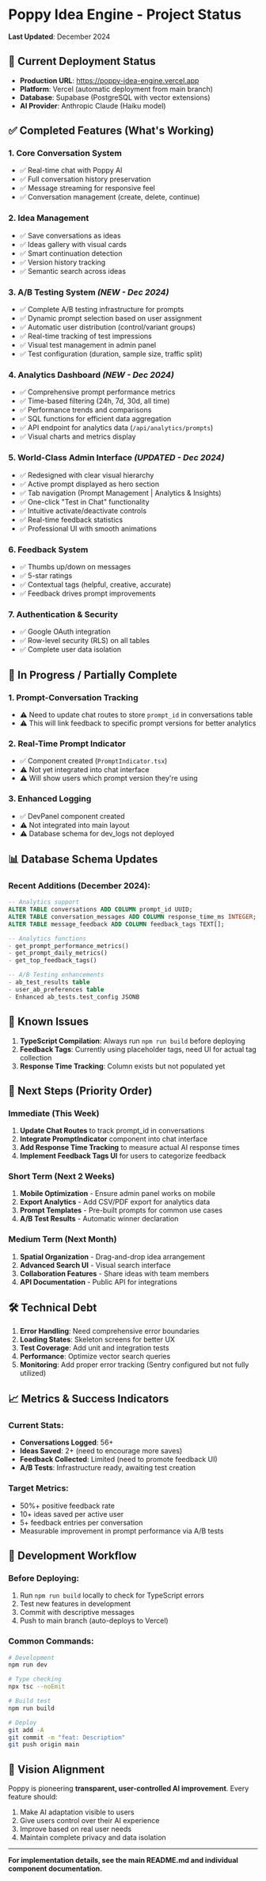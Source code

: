 # Poppy Idea Engine - Project Status

**Last Updated**: December 2024

## 🚀 Current Deployment Status

- **Production URL**: https://poppy-idea-engine.vercel.app
- **Platform**: Vercel (automatic deployment from main branch)
- **Database**: Supabase (PostgreSQL with vector extensions)
- **AI Provider**: Anthropic Claude (Haiku model)

## ✅ Completed Features (What's Working)

### 1. **Core Conversation System**
- ✅ Real-time chat with Poppy AI
- ✅ Full conversation history preservation
- ✅ Message streaming for responsive feel
- ✅ Conversation management (create, delete, continue)

### 2. **Idea Management**
- ✅ Save conversations as ideas
- ✅ Ideas gallery with visual cards
- ✅ Smart continuation detection
- ✅ Version history tracking
- ✅ Semantic search across ideas

### 3. **A/B Testing System** *(NEW - Dec 2024)*
- ✅ Complete A/B testing infrastructure for prompts
- ✅ Dynamic prompt selection based on user assignment
- ✅ Automatic user distribution (control/variant groups)
- ✅ Real-time tracking of test impressions
- ✅ Visual test management in admin panel
- ✅ Test configuration (duration, sample size, traffic split)

### 4. **Analytics Dashboard** *(NEW - Dec 2024)*
- ✅ Comprehensive prompt performance metrics
- ✅ Time-based filtering (24h, 7d, 30d, all time)
- ✅ Performance trends and comparisons
- ✅ SQL functions for efficient data aggregation
- ✅ API endpoint for analytics data (`/api/analytics/prompts`)
- ✅ Visual charts and metrics display

### 5. **World-Class Admin Interface** *(UPDATED - Dec 2024)*
- ✅ Redesigned with clear visual hierarchy
- ✅ Active prompt displayed as hero section
- ✅ Tab navigation (Prompt Management | Analytics & Insights)
- ✅ One-click "Test in Chat" functionality
- ✅ Intuitive activate/deactivate controls
- ✅ Real-time feedback statistics
- ✅ Professional UI with smooth animations

### 6. **Feedback System**
- ✅ Thumbs up/down on messages
- ✅ 5-star ratings
- ✅ Contextual tags (helpful, creative, accurate)
- ✅ Feedback drives prompt improvements

### 7. **Authentication & Security**
- ✅ Google OAuth integration
- ✅ Row-level security (RLS) on all tables
- ✅ Complete user data isolation

## 🔄 In Progress / Partially Complete

### 1. **Prompt-Conversation Tracking**
- ⚠️ Need to update chat routes to store `prompt_id` in conversations table
- ⚠️ This will link feedback to specific prompt versions for better analytics

### 2. **Real-Time Prompt Indicator**
- ✅ Component created (`PromptIndicator.tsx`)
- ⚠️ Not yet integrated into chat interface
- ⚠️ Will show users which prompt version they're using

### 3. **Enhanced Logging**
- ✅ DevPanel component created
- ⚠️ Not integrated into main layout
- ⚠️ Database schema for dev_logs not deployed

## 📊 Database Schema Updates

### Recent Additions (December 2024):
```sql
-- Analytics support
ALTER TABLE conversations ADD COLUMN prompt_id UUID;
ALTER TABLE conversation_messages ADD COLUMN response_time_ms INTEGER;
ALTER TABLE message_feedback ADD COLUMN feedback_tags TEXT[];

-- Analytics functions
- get_prompt_performance_metrics()
- get_prompt_daily_metrics()
- get_top_feedback_tags()

-- A/B Testing enhancements
- ab_test_results table
- user_ab_preferences table
- Enhanced ab_tests.test_config JSONB
```

## 🐛 Known Issues

1. **TypeScript Compilation**: Always run `npm run build` before deploying
2. **Feedback Tags**: Currently using placeholder tags, need UI for actual tag collection
3. **Response Time Tracking**: Column exists but not populated yet

## 📝 Next Steps (Priority Order)

### Immediate (This Week)
1. **Update Chat Routes** to track prompt_id in conversations
2. **Integrate PromptIndicator** component into chat interface
3. **Add Response Time Tracking** to measure actual AI response times
4. **Implement Feedback Tags UI** for users to categorize feedback

### Short Term (Next 2 Weeks)
1. **Mobile Optimization** - Ensure admin panel works on mobile
2. **Export Analytics** - Add CSV/PDF export for analytics data
3. **Prompt Templates** - Pre-built prompts for common use cases
4. **A/B Test Results** - Automatic winner declaration

### Medium Term (Next Month)
1. **Spatial Organization** - Drag-and-drop idea arrangement
2. **Advanced Search UI** - Visual search interface
3. **Collaboration Features** - Share ideas with team members
4. **API Documentation** - Public API for integrations

## 🛠 Technical Debt

1. **Error Handling**: Need comprehensive error boundaries
2. **Loading States**: Skeleton screens for better UX
3. **Test Coverage**: Add unit and integration tests
4. **Performance**: Optimize vector search queries
5. **Monitoring**: Add proper error tracking (Sentry configured but not fully utilized)

## 📈 Metrics & Success Indicators

### Current Stats:
- **Conversations Logged**: 56+
- **Ideas Saved**: 2+ (need to encourage more saves)
- **Feedback Collected**: Limited (need to promote feedback UI)
- **A/B Tests**: Infrastructure ready, awaiting test creation

### Target Metrics:
- 50%+ positive feedback rate
- 10+ ideas saved per active user
- 5+ feedback entries per conversation
- Measurable improvement in prompt performance via A/B tests

## 🔧 Development Workflow

### Before Deploying:
1. Run `npm run build` locally to check for TypeScript errors
2. Test new features in development
3. Commit with descriptive messages
4. Push to main branch (auto-deploys to Vercel)

### Common Commands:
```bash
# Development
npm run dev

# Type checking
npx tsc --noEmit

# Build test
npm run build

# Deploy
git add -A
git commit -m "feat: Description"
git push origin main
```

## 🎯 Vision Alignment

Poppy is pioneering **transparent, user-controlled AI improvement**. Every feature should:
1. Make AI adaptation visible to users
2. Give users control over their AI experience
3. Improve based on real user needs
4. Maintain complete privacy and data isolation

---

**For implementation details, see the main README.md and individual component documentation.**